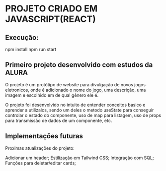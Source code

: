 # PROJETO CRIADO EM JAVASCRIPT(REACT)

## Execução:

npm install
npm run start

## Primeiro projeto desenvolvido com estudos da ALURA

O projeto é um protótipo de website para divulgação de novos jogos eletronicos, onde é adicionado o nome do jogo, uma descrição, uma imagem e escolhido em de qual gênero ele é.

O projeto foi desenvolvido no intuito de entender conceitos basico e aprender a utilizalos, sendo um deles o metodo useState para conseguir controlar o estado do componente, uso de map para listagem, uso de props para transmissão de dados de um componente, etc.

## Implementações futuras

Proximas atualizações do projeto:

Adicionar um header;
Estilização em Tailwind CSS;
Integração com SQL;
Funções para deletar/editar cards;





